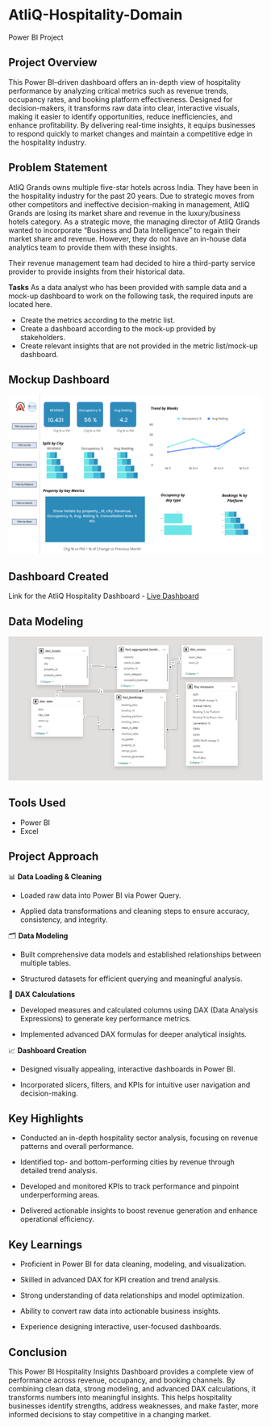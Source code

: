 # AtliQ-Hospitality-Domain
Power BI Project
## Project Overview
This Power BI–driven dashboard offers an in-depth view of hospitality performance by analyzing critical metrics such as revenue trends, occupancy rates, and booking platform effectiveness. Designed for decision-makers, it transforms raw data into clear, interactive visuals, making it easier to identify opportunities, reduce inefficiencies, and enhance profitability. By delivering real-time insights, it equips businesses to respond quickly to market changes and maintain a competitive edge in the hospitality industry.
## Problem Statement
AtliQ Grands owns multiple five-star hotels across India. They have been in the hospitality industry for the past 20 years. Due to strategic moves from other competitors and ineffective decision-making in management, AtliQ Grands are losing its market share and revenue in the luxury/business hotels category. As a strategic move, the managing director of AtliQ Grands wanted to incorporate “Business and Data Intelligence” to regain their market share and revenue. However, they do not have an in-house data analytics team to provide them with these insights.

Their revenue management team had decided to hire a third-party service provider to provide insights from their historical data.

**Tasks**
As a data analyst who has been provided with sample data and a mock-up dashboard to work on the following task, the required inputs are located here.

- Create the metrics according to the metric list.
- Create a dashboard according to the mock-up provided by stakeholders.
- Create relevant insights that are not provided in the metric list/mock-up dashboard.
## Mockup Dashboard
![Mockup dashbord](https://github.com/Shahna-k25/AtliQ-Hospitality-Domain/blob/main/mock%20up%20dashboard_atliq%20grands.png)

## Dashboard Created
Link for the AtliQ Hospitality Dashboard - [Live Dashboard](https://app.powerbi.com/view?r=eyJrIjoiNzI4NDNjMjUtMTBkNi00NGU3LTk3MzEtODRjZWZiMjVjMzNlIiwidCI6ImM2ZTU0OWIzLTVmNDUtNDAzMi1hYWU5LWQ0MjQ0ZGM1YjJjNCJ9)

## Data Modeling
![data modeling](https://github.com/Shahna-k25/AtliQ-Hospitality-Domain/blob/main/AtliQ%20datamodeling.png)

## Tools Used
- Power BI
- Excel

## Project Approach

📊 **Data Loading & Cleaning**

- Loaded raw data into Power BI via Power Query.

- Applied data transformations and cleaning steps to ensure accuracy, consistency, and integrity.

🗂 **Data Modeling**

- Built comprehensive data models and established relationships between multiple tables.

- Structured datasets for efficient querying and meaningful analysis.

📐 **DAX Calculations**

- Developed measures and calculated columns using DAX (Data Analysis Expressions) to generate key performance metrics.

- Implemented advanced DAX formulas for deeper analytical insights.

📈 **Dashboard Creation**

- Designed visually appealing, interactive dashboards in Power BI.

- Incorporated slicers, filters, and KPIs for intuitive user navigation and decision-making.

## Key Highlights


 - Conducted an in-depth hospitality sector analysis, focusing on revenue patterns and overall performance.

- Identified top- and bottom-performing cities by revenue through detailed trend analysis.

- Developed and monitored KPIs to track performance and pinpoint underperforming areas.

- Delivered actionable insights to boost revenue generation and enhance operational efficiency.

##  Key Learnings

- Proficient in Power BI for data cleaning, modeling, and visualization.

- Skilled in advanced DAX for KPI creation and trend analysis.

- Strong understanding of data relationships and model optimization.

- Ability to convert raw data into actionable business insights.

- Experience designing interactive, user-focused dashboards.

## Conclusion

This Power BI Hospitality Insights Dashboard provides a complete view of performance across revenue, occupancy, and booking channels. By combining clean data, strong modeling, and advanced DAX calculations, it transforms numbers into meaningful insights. This helps hospitality businesses identify strengths, address weaknesses, and make faster, more informed decisions to stay competitive in a changing market.
